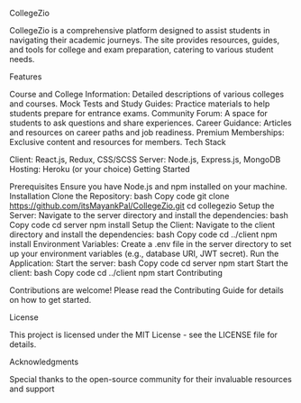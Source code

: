 CollegeZio

CollegeZio is a comprehensive platform designed to assist students in navigating their academic journeys. The site provides resources, guides, and tools for college and exam preparation, catering to various student needs.

Features

Course and College Information: Detailed descriptions of various colleges and courses.
Mock Tests and Study Guides: Practice materials to help students prepare for entrance exams.
Community Forum: A space for students to ask questions and share experiences.
Career Guidance: Articles and resources on career paths and job readiness.
Premium Memberships: Exclusive content and resources for members.
Tech Stack

Client: React.js, Redux, CSS/SCSS
Server: Node.js, Express.js, MongoDB
Hosting: Heroku (or your choice)
Getting Started

Prerequisites
Ensure you have Node.js and npm installed on your machine.
Installation
Clone the Repository:
bash
Copy code
git clone https://github.com/itsMayankPal/CollegeZio.git
cd collegezio
Setup the Server:
Navigate to the server directory and install the dependencies:
bash
Copy code
cd server
npm install
Setup the Client:
Navigate to the client directory and install the dependencies:
bash
Copy code
cd ../client
npm install
Environment Variables:
Create a .env file in the server directory to set up your environment variables (e.g., database URI, JWT secret).
Run the Application:
Start the server:
bash
Copy code
cd server
npm start
Start the client:
bash
Copy code
cd ../client
npm start
Contributing

Contributions are welcome! Please read the Contributing Guide for details on how to get started.

License

This project is licensed under the MIT License - see the LICENSE file for details.

Acknowledgments

Special thanks to the open-source community for their invaluable resources and support
